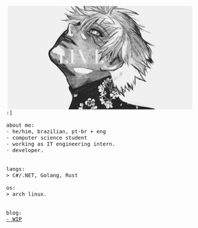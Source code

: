 <p float="right">
 <img src="/imgs/kaneki.png" width="500" align="right">
  <p float="right">
    <samp>
      :] 
      <br>
      <br>
      about me:<br>
             - he/him, brazilian, pt-br + eng <br>
             - computer science student<br>
             - working as IT engineering intern.<br>
             - developer.<br>
      <br>
      <br>
      langs:<br>
          > C#/.NET, Golang, Rust
      <br>
      <br>
      os:<br>
        > arch linux.
      <br>
     <br>
     <br>
      blog:<br>
         <a href=""> - WIP</a>
      <b>
    </samp>
  </p>
</p>
